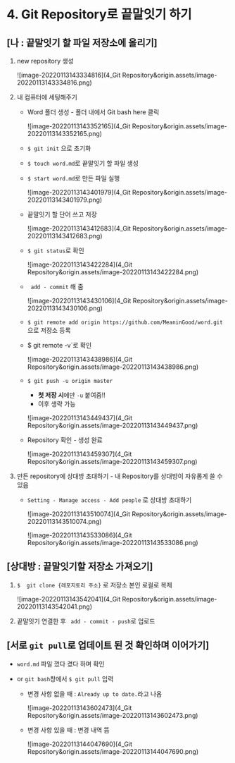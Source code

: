 # 4. Git Repository로 끝말잇기 하기



## [나 : 끝말잇기 할 파일 저장소에 올리기]   

1. new repository 생성  

   ![image-20220113143334816](4_Git Repository&origin.assets/image-20220113143334816.png)
   
   



2. 내 컴퓨터에 세팅해주기

   - Word 폴더 생성 - 폴더 내에서 Git bash here 클릭

     ![image-20220113143352165](4_Git Repository&origin.assets/image-20220113143352165.png)

     

     

   - `$ git init` 으로 초기화

   - `$ touch word.md`로 끝말잇기 할 파일 생성

   - `$ start word.md`로 만든 파일 실행

     ![image-20220113143401979](4_Git Repository&origin.assets/image-20220113143401979.png)

     

     

   - 끝말잇기 할 단어 쓰고 저장

     ![image-20220113143412683](4_Git Repository&origin.assets/image-20220113143412683.png)

     

     

   - `$ git status`로 확인

     ![image-20220113143422284](4_Git Repository&origin.assets/image-20220113143422284.png)

     

     

   - ` add - commit` 해 줌

     ![image-20220113143430106](4_Git Repository&origin.assets/image-20220113143430106.png)

     

     

   - `$ git remote add origin https://github.com/MeaninGood/word.git` 으로 저장소 등록
   
   - $ git remote -v`로 확인
   
     ![image-20220113143438986](4_Git Repository&origin.assets/image-20220113143438986.png)
   
     
   
     
   
   - `$ git push -u origin master` 
   
     - **첫 저장 시**에만 `-u` 붙여줌!!
     - 이후 생략 가능
   
     ![image-20220113143449437](4_Git Repository&origin.assets/image-20220113143449437.png)
   
     
   
     
   
   - Repository 확인 - 생성 완료
   
     ![image-20220113143459307](4_Git Repository&origin.assets/image-20220113143459307.png)
   
     
     
     



3. 만든 repository에 상대방 초대하기 - 내 Repository를 상대방이 자유롭게 쓸 수 있음

   - `Setting - Manage access - Add people` 로 상대방 초대하기

     ![image-20220113143510074](4_Git Repository&origin.assets/image-20220113143510074.png)

     

     
     
     ![image-20220113143533086](4_Git Repository&origin.assets/image-20220113143533086.png)
     
     





## [상대방 : 끝말잇기할 저장소 가져오기]

1. `$  git clone {레포지토리 주소}` 로 저장소 본인 로컬로 복제

   ![image-20220113143542041](4_Git Repository&origin.assets/image-20220113143542041.png)
   
   



2. 끝말잇기 연결한 후 ` add - commit - push`로 업로드

   



## [서로 `git pull`로 업데이트 된 것 확인하며 이어가기]

- `word.md` 파일 껐다 켰다 하며 확인

- or `git bash`창에서 `$ git pull` 입력

  - 변경 사항 없을 때 : `Already up to date.`라고 나옴

    ![image-20220113143602473](4_Git Repository&origin.assets/image-20220113143602473.png)

    
  
  - 변경 사항 있을 때 : 변경 내역 뜸
  
    ![image-20220113144047690](4_Git Repository&origin.assets/image-20220113144047690.png)
    
    
    
    
